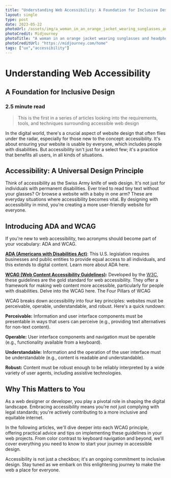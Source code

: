 ```yaml
---
title: "Understanding Web Accessibility: A Foundation for Inclusive Design"
layout: single
type: post
date: 2023-05-22
photoUrl: /assets/img/a_woman_in_an_orange_jacket_wearing_sunglasses_and_headphones_using_a_macbook_in_a_cafe.png
photoCredit: Midjourney
photoTitle: "A woman in an orange jacket wearing sunglasses and headphones using a laptop in a cafe"
photoCreditUrl: "https://midjourney.com/home"
tags: ["ux","accessibility"]
---
```


# Understanding Web Accessibility
## A Foundation for Inclusive Design

### 2.5 minute read

> This is the first in a series of articles looking into the requirements, tools, and techniques surrounding accessible web design

In the digital world, there's a crucial aspect of website design that often flies under the radar, especially for those new to the concept: accessibility. It's about ensuring your website is usable by everyone, which includes people with disabilities. But accessibility isn't just for a select few; it's a practice that benefits all users, in all kinds of situations.

## Accessibility: A Universal Design Principle

Think of accessibility as the Swiss Army knife of web design. It's not just for individuals with permanent disabilities. Ever tried to read tiny text without your glasses? Or browse a website with a baby in one arm? These are everyday situations where accessibility becomes vital. By designing with accessibility in mind, you're creating a more user-friendly website for everyone.

## Introducing ADA and WCAG

If you're new to web accessibility, two acronyms should become part of your vocabulary: ADA and WCAG.

**[ADA (Americans with Disabilities Act)](https://www.ada.gov/)**: This U.S. legislation requires businesses and public entities to provide equal access to all individuals, and this extends to digital content. Learn more about ADA here.

**[WCAG (Web Content Accessibility Guidelines)](https://www.w3.org/WAI/standards-guidelines/wcag/):** Developed by the [W3C](https://www.w3.org/), these guidelines are the gold standard for web accessibility. They offer a framework for making web content more accessible, particularly for people with disabilities. Delve into the WCAG here.
The Four Pillars of WCAG

WCAG breaks down accessibility into four key principles: websites must be perceivable, operable, understandable, and robust. Here's a quick rundown:

**Perceivable:** Information and user interface components must be presentable in ways that users can perceive (e.g., providing text alternatives for non-text content).

**Operable:** User interface components and navigation must be operable (e.g., functionality available from a keyboard).

**Understandable:** Information and the operation of the user interface must be understandable (e.g., content is readable and understandable).

**Robust:** Content must be robust enough to be reliably interpreted by a wide variety of user agents, including assistive technologies.

## Why This Matters to You

As a web designer or developer, you play a pivotal role in shaping the digital landscape. Embracing accessibility means you're not just complying with legal standards; you're actively contributing to a more inclusive and equitable internet.

In the following articles, we'll dive deeper into each WCAG principle, offering practical advice and tips on implementing these guidelines in your web projects. From color contrast to keyboard navigation and beyond, we'll cover everything you need to know to start your journey in accessible design.

Accessibility is not just a checkbox; it's an ongoing commitment to inclusive design. Stay tuned as we embark on this enlightening journey to make the web a place for everyone.